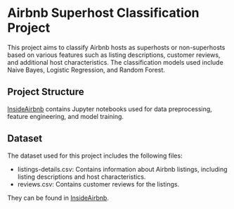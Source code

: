 # Airbnb Superhost Classification Project

This project aims to classify Airbnb hosts as superhosts or non-superhosts based on various features such as listing descriptions, customer reviews, and additional host characteristics. The classification models used include Naive Bayes, Logistic Regression, and Random Forest.

## Project Structure

[InsideAirbnb](http://insideairbnb.com/) contains Jupyter notebooks used for data preprocessing, feature engineering, and model training.

## Dataset
The dataset used for this project includes the following files:
- listings-details.csv: Contains information about Airbnb listings, including listing descriptions and host characteristics.
- reviews.csv: Contains customer reviews for the listings.

They can be found in [InsideAirbnb](http://insideairbnb.com/).
